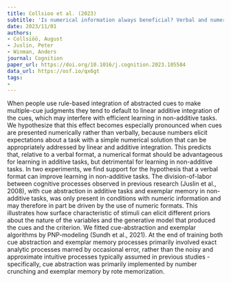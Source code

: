 ```yaml
---
title: Collsioo et al. (2023)
subtitle: 'Is numerical information always beneficial? Verbal and numerical cue-integration in additive and non-additive tasks'
date: 2023/11/01
authors:
- Collsiöö, August
- Juslin, Peter
- Winman, Anders
journal: Cognition
paper_url: https://doi.org/10.1016/j.cognition.2023.105584
data_url: https://osf.io/qx6gt
tags:
- 
---
```


When people use rule-based integration of abstracted cues to make multiple-cue judgments they tend to default to linear additive integration of the cues, which may interfere with efficient learning in non-additive tasks. We hypothesize that this effect becomes especially pronounced when cues are presented numerically rather than verbally, because numbers elicit expectations about a task with a simple numerical solution that can be appropriately addressed by linear and additive integration. This predicts that, relative to a verbal format, a numerical format should be advantageous for learning in additive tasks, but detrimental for learning in non-additive tasks. In two experiments, we find support for the hypothesis that a verbal format can improve learning in non-additive tasks. The division-of-labor between cognitive processes observed in previous research (Juslin et al., 2008), with cue abstraction in additive tasks and exemplar memory in non-additive tasks, was only present in conditions with numeric information and may therefore in part be driven by the use of numeric formats. This illustrates how surface characteristic of stimuli can elicit different priors about the nature of the variables and the generative model that produced the cues and the criterion. We fitted cue-abstraction and exemplar algorithms by PNP-modeling (Sundh et al., 2021). At the end of training both cue abstraction and exemplar memory processes primarily involved exact analytic processes marred by occasional error, rather than the noisy and approximate intuitive processes typically assumed in previous studies - specifically, cue abstraction was primarily implemented by number crunching and exemplar memory by rote memorization.
